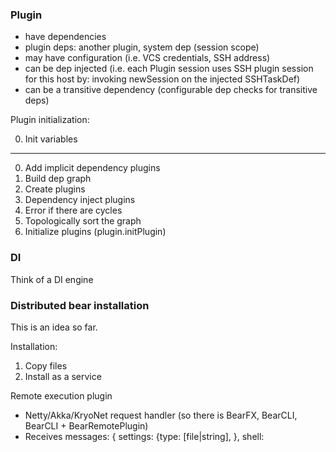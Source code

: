 ### Plugin

- have dependencies
- plugin deps: another plugin, system dep (session scope)
- may have configuration (i.e. VCS credentials, SSH address)
- can be dep injected (i.e. each Plugin session uses SSH plugin session for this host by: invoking newSession on the injected SSHTaskDef)
- can be a transitive dependency (configurable dep checks for transitive deps)

Plugin initialization:

0. Init variables

---

0. Add implicit dependency plugins
1. Build dep graph
2. Create plugins
3. Dependency inject plugins
2. Error if there are cycles
5. Topologically sort the graph
6. Initialize plugins (plugin.initPlugin)

### DI

Think of a DI engine

### Distributed bear installation

This is an idea so far.

Installation:

1. Copy files
2. Install as a service

Remote execution plugin

- Netty/Akka/KryoNet request handler (so there is BearFX, BearCLI, BearCLI + BearRemotePlugin)
- Receives messages: { settings: {type: [file|string], }, shell:
